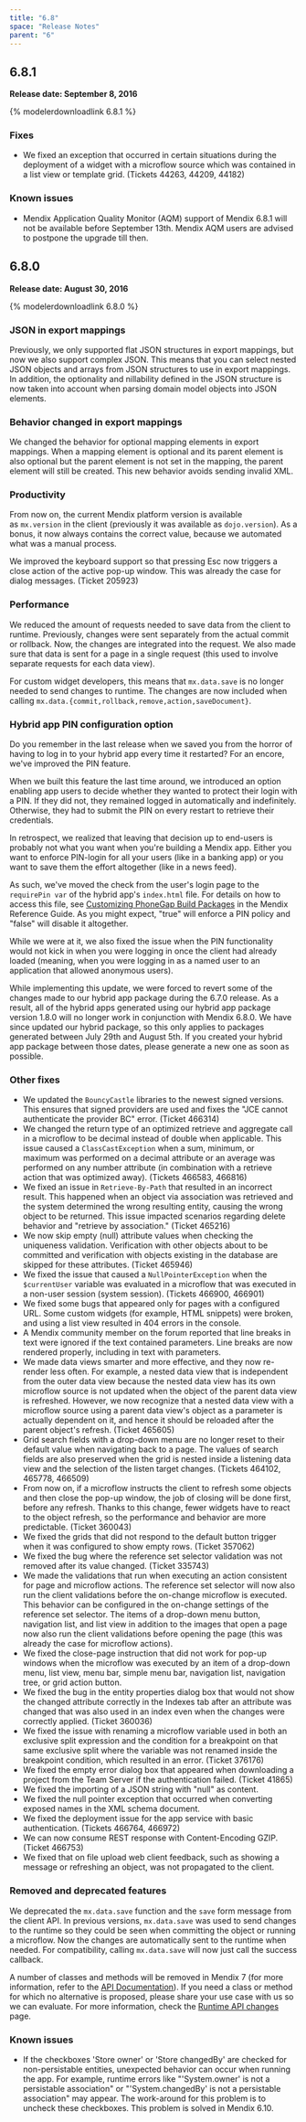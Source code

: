 ```yaml
---
title: "6.8"
space: "Release Notes"
parent: "6"
---
```


## 6.8.1

**Release date: September 8, 2016**

{% modelerdownloadlink 6.8.1 %}

### Fixes

*   We fixed an exception that occurred in certain situations during the deployment of a widget with a microflow source which was contained in a list view or template grid. (Tickets 44263, 44209, 44182)

### Known issues

*   Mendix Application Quality Monitor (AQM) support of Mendix 6.8.1 will not be available before September 13th. Mendix AQM users are advised to postpone the upgrade till then.

## 6.8.0

**Release date: August 30, 2016**

{% modelerdownloadlink 6.8.0 %}

### JSON in export mappings

Previously, we only supported flat JSON structures in export mappings, but now we also support complex JSON. This means that you can select nested JSON objects and arrays from JSON structures to use in export mappings. In addition, the optionality and nillability defined in the JSON structure is now taken into account when parsing domain model objects into JSON elements.

### Behavior changed in export mappings

We changed the behavior for optional mapping elements in export mappings. When a mapping element is optional and its parent element is also optional but the parent element is not set in the mapping, the parent element will still be created. This new behavior avoids sending invalid XML.

### Productivity

From now on, the current Mendix platform version is available as `mx.version` in the client (previously it was available as `dojo.version`). As a bonus, it now always contains the correct value, because we automated what was a manual process.

We improved the keyboard support so that pressing Esc now triggers a close action of the active pop-up window. This was already the case for dialog messages. (Ticket 205923)

### Performance

We reduced the amount of requests needed to save data from the client to runtime. Previously, changes were sent separately from the actual commit or rollback. Now, the changes are integrated into the request. We also made sure that data is sent for a page in a single request (this used to involve separate requests for each data view).

For custom widget developers, this means that `mx.data.save` is no longer needed to send changes to runtime. The changes are now included when calling `mx.data.{commit,rollback,remove,action,saveDocument}`.

### Hybrid app PIN configuration option

Do you remember in the last release when we saved you from the horror of having to log in to your hybrid app every time it restarted? For an encore, we've improved the PIN feature.

When we built this feature the last time around, we introduced an option enabling app users to decide whether they wanted to protect their login with a PIN. If they did not, they remained logged in automatically and indefinitely. Otherwise, they had to submit the PIN on every restart to retrieve their credentials.

In retrospect, we realized that leaving that decision up to end-users is probably not what you want when you're building a Mendix app. Either you want to enforce PIN-login for all your users (like in a banking app) or you want to save them the effort altogether (like in a news feed).

As such, we've moved the check from the user's login page to the `requirePin var` of the hybrid app's `index.html` file. For details on how to access this file, see [Customizing PhoneGap Build Packages](https://world.mendix.com/display/refguide5/Customizing+PhoneGap+Build+packages) in the Mendix Reference Guide. As you might expect, "true" will enforce a PIN policy and "false" will disable it altogether.

While we were at it, we also fixed the issue when the PIN functionality would not kick in when you were logging in once the client had already loaded (meaning, when you were logging in as a named user to an application that allowed anonymous users).

While implementing this update, we were forced to revert some of the changes made to our hybrid app package during the 6.7.0 release. As a result, all of the hybrid apps generated using our hybrid app package version 1.8.0 will no longer work in conjunction with Mendix 6.8.0\. We have since updated our hybrid package, so this only applies to packages generated between July 29th and August 5th. If you created your hybrid app package between those dates, please generate a new one as soon as possible.

### Other fixes

*   We updated the `BouncyCastle` libraries to the newest signed versions. This ensures that signed providers are used and fixes the "JCE cannot authenticate the provider BC" error. (Ticket 466314)
*   We changed the return type of an optimized retrieve and aggregate call in a microflow to be decimal instead of double when applicable. This issue caused a `ClassCastException` when a sum, minimum, or maximum was performed on a decimal attribute or an average was performed on any number attribute (in combination with a retrieve action that was optimized away). (Tickets 466583, 466816)
*   We fixed an issue in `Retrieve-By-Path` that resulted in an incorrect result. This happened when an object via association was retrieved and the system determined the wrong resulting entity, causing the wrong object to be returned. This issue impacted scenarios regarding delete behavior and "retrieve by association." (Ticket 465216)
*   We now skip empty (null) attribute values when checking the uniqueness validation. Verification with other objects about to be committed and verification with objects existing in the database are skipped for these attributes. (Ticket 465946)
*   We fixed the issue that caused a `NullPointerException` when the `$currentUser` variable was evaluated in a microflow that was executed in a non-user session (system session). (Tickets 466900, 466901)
*   We fixed some bugs that appeared only for pages with a configured URL. Some custom widgets (for example, HTML snippets) were broken, and using a list view resulted in 404 errors in the console.
*   A Mendix community member on the forum reported that line breaks in text were ignored if the text contained parameters. Line breaks are now rendered properly, including in text with parameters.
*   We made data views smarter and more effective, and they now re-render less often. For example, a nested data view that is independent from the outer data view because the nested data view has its own microflow source is not updated when the object of the parent data view is refreshed. However, we now recognize that a nested data view with a microflow source using a parent data view's object as a parameter is actually dependent on it, and hence it should be reloaded after the parent object's refresh. (Ticket 465605)
*   Grid search fields with a drop-down menu are no longer reset to their default value when navigating back to a page. The values of search fields are also preserved when the grid is nested inside a listening data view and the selection of the listen target changes. (Tickets 464102, 465778, 466509)
*   From now on, if a microflow instructs the client to refresh some objects and then close the pop-up window, the job of closing will be done first, before any refresh. Thanks to this change, fewer widgets have to react to the object refresh, so the performance and behavior are more predictable. (Ticket 360043)
*   We fixed the grids that did not respond to the default button trigger when it was configured to show empty rows. (Ticket 357062)
*   We fixed the bug where the reference set selector validation was not removed after its value changed. (Ticket 335743)
*   We made the validations that run when executing an action consistent for page and microflow actions. The reference set selector will now also run the client validations before the on-change microflow is executed. This behavior can be configured in the on-change settings of the reference set selector. The items of a drop-down menu button, navigation list, and list view in addition to the images that open a page now also run the client validations before opening the page (this was already the case for microflow actions).
*   We fixed the close-page instruction that did not work for pop-up windows when the microflow was executed by an item of a drop-down menu, list view, menu bar, simple menu bar, navigation list, navigation tree, or grid action button.
*   We fixed the bug in the entity properties dialog box that would not show the changed attribute correctly in the Indexes tab after an attribute was changed that was also used in an index even when the changes were correctly applied. (Ticket 360036)
*   We fixed the issue with renaming a microflow variable used in both an exclusive split expression and the condition for a breakpoint on that same exclusive split where the variable was not renamed inside the breakpoint condition, which resulted in an error. (Ticket 376176)
*   We fixed the empty error dialog box that appeared when downloading a project from the Team Server if the authentication failed. (Ticket 41865)
*   We fixed the importing of a JSON string with "null" as content.
*   We fixed the null pointer exception that occurred when converting exposed names in the XML schema document.
*   We fixed the deployment issue for the app service with basic authentication. (Tickets 466764, 466972)
*   We can now consume REST response with Content-Encoding GZIP. (Ticket 466753)
*   We fixed that on file upload web client feedback, such as showing a message or refreshing an object, was not propagated to the client.

### Removed and deprecated features

We deprecated the `mx.data.save` function and the ``save`` form message from the client API. In previous versions, `mx.data.save` was used to send changes to the runtime so they could be seen when committing the object or running a microflow. Now the changes are automatically sent to the runtime when needed. For compatibility, calling `mx.data.save` will now just call the success callback.

A number of classes and methods will be removed in Mendix 7 (for more information, refer to the [API Documentation](https://apidocs.mendix.com/6/runtime/)). If you need a class or method for which no alternative is proposed, please share your use case with us so we can evaluate. For more information, check the [Runtime API changes](https://world.mendix.com/display/apidocs/Runtime+API+changes) page.

### Known issues

*   If the checkboxes 'Store owner' or 'Store changedBy' are checked for non-persistable entities, unexpected behavior can occur when running the app. For example, runtime errors like "'System.owner' is not a persistable association" or "'System.changedBy' is not a persistable association" may appear. The work-around for this problem is to uncheck these checkboxes. This problem is solved in Mendix 6.10.